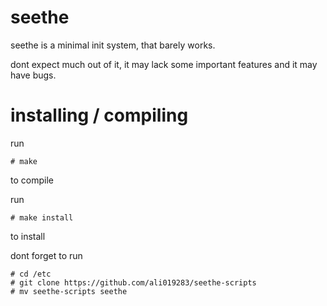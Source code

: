 # seethe
seethe is a minimal init system, that barely works.

dont expect much out of it, it may lack some important features and it may have bugs.

# installing / compiling
run 
```
# make
```
to compile

run 
```
# make install
```
to install

dont forget to run 
```
# cd /etc
# git clone https://github.com/ali019283/seethe-scripts
# mv seethe-scripts seethe
```
